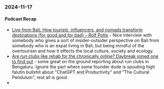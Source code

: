 ### 2024-11-17
#### Podcast Recap
- [Live from Bali: How tourists, influencers, and nomads transform destinations (for good and for bad) – Rolf Potts](https://rolfpotts.com/podcast/how-tourists-transform-destinations/) - Nice interview with somebody who gives a sort of insider-outsider perspective on Bali from somebody who is an expat living in Bali, but being mindful of the overtourism and how it effects the local culture, society and ecology.
- [Are run clubs like rehab for the chronically online? Daybreak joined one to find out](https://www.listennotes.com/podcasts/daybreak/are-run-clubs-like-rehab-for-ySR1kQ-Z8Cc/) - some great on the ground reporting about run clubs in Bengaluru. Ignore the part where some founder dude is spouting high falutin bullshit about "ChatGPT and Productivity" and "The Cultural Pendulum", rest all is good.
- 

